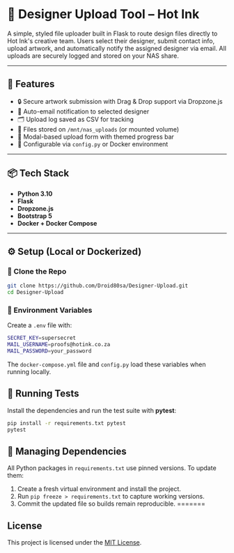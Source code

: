 # 🎨 Designer Upload Tool – Hot Ink

A simple, styled file uploader built in Flask to route design files directly to Hot Ink's creative team. Users select their designer, submit contact info, upload artwork, and automatically notify the assigned designer via email. All uploads are securely logged and stored on your NAS share.

---

## 🚀 Features

- 🔒 Secure artwork submission with Drag & Drop support via Dropzone.js
- 📧 Auto-email notification to selected designer
- 🗂️ Upload log saved as CSV for tracking
- 📁 Files stored on `/mnt/nas_uploads` (or mounted volume)
- 🎨 Modal-based upload form with themed progress bar
- 🧠 Configurable via `config.py` or Docker environment

---

## 📦 Tech Stack

- **Python 3.10**
- **Flask**
- **Dropzone.js**
- **Bootstrap 5**
- **Docker + Docker Compose**

---

## ⚙️ Setup (Local or Dockerized)

### 🔧 Clone the Repo

```bash
git clone https://github.com/Droid80sa/Designer-Upload.git
cd Designer-Upload
```

### 🔑 Environment Variables

Create a `.env` file with:

```bash
SECRET_KEY=supersecret
MAIL_USERNAME=proofs@hotink.co.za
MAIL_PASSWORD=your_password
```

The `docker-compose.yml` file and `config.py` load these variables when running locally.

## 🧪 Running Tests

Install the dependencies and run the test suite with **pytest**:

```bash
pip install -r requirements.txt pytest
pytest
```
## 📌 Managing Dependencies

All Python packages in `requirements.txt` use pinned versions. To update them:

1. Create a fresh virtual environment and install the project.
2. Run `pip freeze > requirements.txt` to capture working versions.
3. Commit the updated file so builds remain reproducible.
=======
## License

This project is licensed under the [MIT License](LICENSE).

